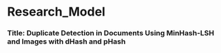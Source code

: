 # Research_Model

### Title: Duplicate Detection in Documents Using MinHash-LSH and Images with dHash and pHash
